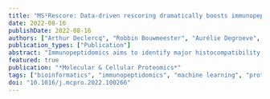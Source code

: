 ```yaml
---
title: "MS²Rescore: Data-driven rescoring dramatically boosts immunopeptide identification rates"
date: 2022-08-16
publishDate: 2022-08-16
authors: ["Arthur Declercq", "Robbin Bouwmeester", "Aurélie Degroeve", "Hirschler", "Christine Carapito", "Sven", "Lennart Martens", "Ralf Gabriels"]
publication_types: ["Publication"]
abstract: "Immunopeptidomics aims to identify major histocompatibility complex (MHC)-presented peptides on almost all cells that can be used in anti-cancer vaccine development. However, existing immunopeptidomics data analysis pipelines suffer from the nontryptic nature of immunopeptides, complicating their identification. Previously, peak intensity predictions by MS2PIP and retention time predictions by DeepLC have been shown to improve tryptic peptide identifications when rescoring peptide-spectrum matches with Percolator. However, as MS2PIP was tailored toward tryptic peptides, we have here retrained MS2PIP to include nontryptic peptides. Interestingly, the new models not only greatly improve predictions for immunopeptides but also yield further improvements for tryptic peptides. We show that the integration of new MS2PIP models, DeepLC, and Percolator in one software package, MS2Rescore, increases spectrum identification rate and unique identified peptides with 46% and 36% compared to standard Percolator rescoring at 1% FDR. Moreover, MS2Rescore also outperforms the current state-of-the-art in immunopeptide-specific identification approaches. Altogether, MS2Rescore thus allows substantially improved identification of novel epitopes from existing immunopeptidomics workflows."
featured: true
publication: "*Molecular & Cellular Proteomics*"
tags: ["bioinformatics", "immunopeptidomics", "machine learning", "proteomics", "mass spectrometry", "peptide identification"]
doi: "10.1016/j.mcpro.2022.100266"
---
```

